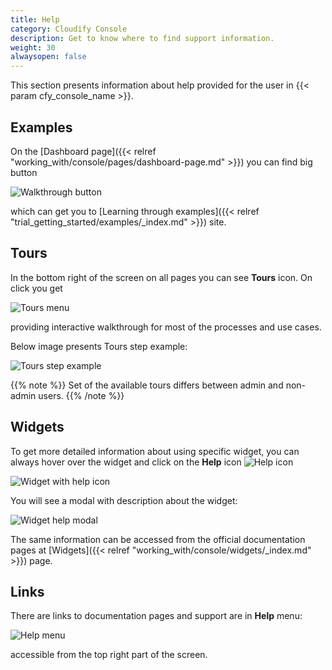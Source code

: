 ```yaml
---
title: Help
category: Cloudify Console
description: Get to know where to find support information.
weight: 30
alwaysopen: false
---
```


This section presents information about help provided for the user in {{< param cfy_console_name >}}.


## Examples

On the [Dashboard page]({{< relref "working_with/console/pages/dashboard-page.md" >}}) you can find big button 
  
![Walkthrough button]( /images/ui/getting-started/walkthrough-button.png ) 

which can get you to [Learning through examples]({{< relref "trial_getting_started/examples/_index.md" >}}) site.


## Tours

In the bottom right of the screen on all pages you can see **Tours** icon. On click you get 

![Tours menu]( /images/ui/getting-started/tours-menu.png )

providing interactive walkthrough for most of the processes and use cases.

Below image presents Tours step example:

![Tours step example]( /images/ui/getting-started/tours-step-example.png )

{{% note %}}
Set of the available tours differs between admin and non-admin users.
{{% /note %}}


## Widgets

To get more detailed information about using specific widget, you can always hover over the widget and click on the **Help** icon ![Help icon]( /images/ui/icons/help-icon.png )

![Widget with help icon]( /images/ui/getting-started/widget-with-help-icon.png )

You will see a modal with description about the widget:

![Widget help modal]( /images/ui/getting-started/widget-help-modal.png )

The same information can be accessed from the official documentation pages at [Widgets]({{< relref "working_with/console/widgets/_index.md" >}}) page.


## Links

There are links to documentation pages and support are in **Help** menu:

![Help menu]( /images/ui/getting-started/help-menu.png )

accessible from the top right part of the screen.


